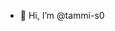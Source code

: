- 👋 Hi, I’m @tammi-s0


<!---
tammi-s0/tammi-s0 is a ✨ special ✨ repository because its `README.md` (this file) appears on your GitHub profile.
You can click the Preview link to take a look at your changes.
--->
